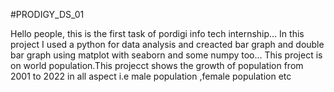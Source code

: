 #PRODIGY_DS_01

Hello people, this is the first task of pordigi info tech internship...
In this project I used a python for data analysis and creacted bar graph and double bar graph using matplot with seaborn and some numpy too...
This project is on world population.This projecct shows the growth of population from 2001 to 2022 in all aspect i.e male population ,female population  etc
